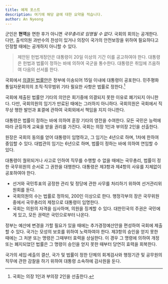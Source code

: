 ```yaml
---
title: 예제 포스트
description: 여기에 해당 글에 대한 요약을 적습니다.
author: An Nyeong
---
```


군인은 **현역**을 면한 후가 아니면 _국무총리로 임명될 수 없다_. 국회의 회의는 공개한다. 다만, 출석의원 과반수의 찬성이 있거나 의장이 국가의 안전보장을 위하여 필요하다고 인정할 때에는 공개하지 아니할 수 있다.

> 제안된 헌법개정안은 대통령이 20일 이상의 기간 이를 공고하여야 한다. 대통령은 헌법과 법률이 정하는 바에 의하여 국군을 통수한다. 대통령은 취임에 즈음하여 다음의 선서를 한다.

국회에서 [의결된 법률안](/)은 정부에 이송되어 15일 이내에 대통령이 공포한다. 민주평화통일자문회의의 조직·직무범위 기타 필요한 사항은 법률로 정한다.[^1]

국회에 제출된 법률안 기타의 의안은 회기중에 의결되지 못한 이유로 폐기되지 아니한다. 다만, 국회의원의 임기가 만료된 때에는 그러하지 아니하다. 국회의원은 국회에서 직무상 행한 발언과 표결에 관하여 국회외에서 책임을 지지 아니한다.

대통령은 법률이 정하는 바에 의하여 훈장 기타의 영전을 수여한다. 모든 국민은 능력에 따라 균등하게 교육을 받을 권리를 가진다. 국회는 의장 1인과 부의장 2인을 선출한다.

[^1]: 국회는 의장 1인과 부의장 2인을 선출한다.

원장은 국회의 동의를 얻어 대통령이 임명하고, 그 임기는 4년으로 하며, 1차에 한하여 중임할 수 있다. 대법관의 임기는 6년으로 하며, 법률이 정하는 바에 의하여 연임할 수 있다.

대통령이 궐위되거나 사고로 인하여 직무를 수행할 수 없을 때에는 국무총리, 법률이 정한 국무위원의 순서로 그 권한을 대행한다. 대통령은 제3항과 제4항의 사유를 지체없이 공포하여야 한다.

- 선거와 국민투표의 공정한 관리 및 정당에 관한 사무를 처리하기 위하여 선거관리위원회를 둔다.
- 국회의원의 수는 법률로 정하되, 200인 이상으로 한다. 행정각부의 장은 국무위원 중에서 국무총리의 제청으로 대통령이 임명한다.
- 국회는 의원의 자격을 심사하며, 의원을 징계할 수 있다. 대한민국의 주권은 국민에게 있고, 모든 권력은 국민으로부터 나온다.

정부는 예산에 변경을 가할 필요가 있을 때에는 추가경정예산안을 편성하여 국회에 제출할 수 있다. 국가는 모성의 보호를 위하여 노력하여야 한다. 제3항의 승인을 얻지 못한 때에는 그 처분 또는 명령은 그때부터 효력을 상실한다. 이 경우 그 명령에 의하여 개정 또는 폐지되었던 법률은 그 명령이 승인을 얻지 못한 때부터 당연히 효력을 회복한다.

국가의 세입·세출의 결산, 국가 및 법률이 정한 단체의 회계검사와 행정기관 및 공무원의 직무에 관한 감찰을 하기 위하여 대통령 소속하에 감사원을 둔다.
